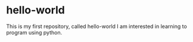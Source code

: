 # hello-world
This is my first repository, called hello-world
I am interested in learning to program using python. 
